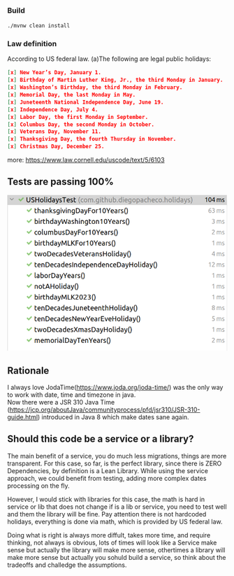 ### Build 
```bash
./mvnw clean install 
```
### Law definition
According to US federal law. (a)The following are legal public holidays:
```json
[x] New Year’s Day, January 1.
[x] Birthday of Martin Luther King, Jr., the third Monday in January.
[x] Washington’s Birthday, the third Monday in February.
[x] Memorial Day, the last Monday in May.
[x] Juneteenth National Independence Day, June 19.
[x] Independence Day, July 4.
[x] Labor Day, the first Monday in September.
[x] Columbus Day, the second Monday in October.
[x] Veterans Day, November 11.
[x] Thanksgiving Day, the fourth Thursday in November.
[x] Christmas Day, December 25.
```
more: https://www.law.cornell.edu/uscode/text/5/6103

## Tests are passing 100%
![image](tests-holidayts-passing.png)

## Rationale

I always love JodaTime(https://www.joda.org/joda-time/) was the only way
to work with date, time and timezone in java. <BR/> 
Now there were a JSR 310 Java Time (https://jcp.org/aboutJava/communityprocess/pfd/jsr310/JSR-310-guide.html)
introduced in Java 8 which make dates sane again. 

## Should this code be a service or a library?

The main benefit of a service, you do much less migrations, things are more transparent. 
For this case, so far, is the perfect library, since there is ZERO Dependencies, by definition is a Lean Library.
While using the service approach, we could benefit from testing, adding more complex dates processing on the fly.

However, I would stick with libraries for this case, the math is 
hard in service or lib that does not change if is a lib or service, 
you need to test well and them the library will be fine. 
Pay attention there is not hardcoded holidays, everything is done via math, which is provided by US federal law.

Doing what is right is always more diffult, takes more time, and require thinking, not always is obvious, lots of times will look like a Service make sense but actually the library will make more sense, othertimes a library will make more sense but actually you sohuld build a service, so think about the tradeoffs and challedge the assumptions.